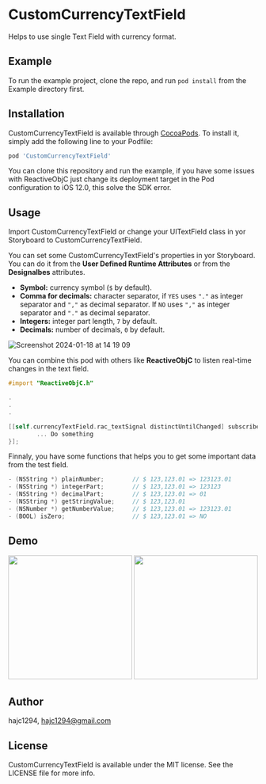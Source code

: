 # CustomCurrencyTextField

Helps to use single Text Field with currency format.

## Example

To run the example project, clone the repo, and run `pod install` from the Example directory first.

## Installation

CustomCurrencyTextField is available through [CocoaPods](https://cocoapods.org). To install
it, simply add the following line to your Podfile:

```ruby
pod 'CustomCurrencyTextField'
```

You can clone this repository and run the example, if you have some issues with ReactiveObjC just change its deployment target in the Pod configuration to iOS 12.0, this
solve the SDK error.

## Usage

Import CustomCurrencyTextField or change your UITextField class in yor Storyboard to CustomCurrencyTextField.

You can set some CustomCurrencyTextField's properties in yor Storyboard. You can do it from the **User Defined Runtime Attributes** or from the **Designalbes** attributes.

- **Symbol:** currency symbol (`$` by default).
- **Comma for decimals:** character separator, if `YES` uses `"."` as integer separator and `","` as decimal separator. If `NO` uses `","` as integer separator and `"."` as decimal separator.
- **Integers:** integer part length, `7` by default.
- **Decimals:** number of decimals, `0` by default.

![Screenshot 2024-01-18 at 14 19 09](https://github.com/hajc1294/CustomCurrencyTextField/assets/61942641/2059ca37-b92e-4d1b-ae9c-5bc21a315111)

You can combine this pod with others like **ReactiveObjC** to listen real-time changes in the text field.

```Objective-C
#import "ReactiveObjC.h"

.
.
.

[[self.currencyTextField.rac_textSignal distinctUntilChanged] subscribeNext: ^(NSString * value) {
        ... Do something
}];
```
Finnaly, you have some functions that helps you to get some important data from the test field.

```Objective-C
- (NSString *) plainNumber;        // $ 123,123.01 => 123123.01
- (NSString *) integerPart;        // $ 123,123.01 => 123123
- (NSString *) decimalPart;        // $ 123,123.01 => 01
- (NSString *) getStringValue;     // $ 123,123.01
- (NSNumber *) getNumberValue;     // $ 123,123.01 => 123123.01
- (BOOL) isZero;                   // $ 123,123.01 => NO
```

## Demo

<img src="https://github.com/hajc1294/CustomCurrencyTextField/assets/61942641/59287955-e1e5-4171-8720-d21db621ac7a" width="250">   <img src="https://github.com/hajc1294/CustomCurrencyTextField/assets/61942641/93e9269b-2fe3-480b-8328-7939cdf9c1ad" width="250">

## Author

hajc1294, hajc1294@gmail.com

## License

CustomCurrencyTextField is available under the MIT license. See the LICENSE file for more info.
